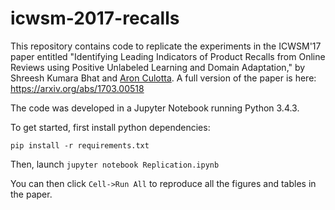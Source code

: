 # icwsm-2017-recalls

This repository contains code to replicate the experiments in the ICWSM'17 paper entitled "Identifying Leading Indicators of Product Recalls from Online Reviews using Positive Unlabeled Learning and Domain Adaptation," by Shreesh Kumara Bhat and <a href="http://cs.iit.edu/~culotta/">Aron Culotta</a>. A full version of the paper is here: <https://arxiv.org/abs/1703.00518>

The code was developed in a Jupyter Notebook running Python 3.4.3.

To get started, first install python dependencies:

`pip install -r requirements.txt`

Then, launch
`jupyter notebook Replication.ipynb`

You can then click `Cell->Run All` to reproduce all the figures and tables in the paper.
